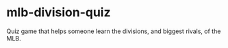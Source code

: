 # mlb-division-quiz
Quiz game that helps someone learn the divisions, and biggest rivals, of the MLB.
